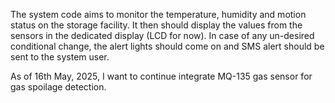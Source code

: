 The system code aims to monitor the temperature, humidity and motion status on the storage facility. 
It then should display the values from the sensors in the dedicated display (LCD for now).
In case of any un-desired conditional change, the alert lights should come on and SMS alert should be sent to the system user.



As of 16th May, 2025, I want to continue integrate MQ-135 gas sensor for gas spoilage detection.

